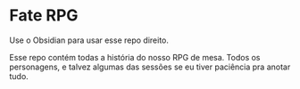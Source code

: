 # Fate RPG

Use o Obsidian para usar esse repo direito.

Esse repo contém todas a história do nosso RPG de mesa. Todos os personagens, e talvez algumas das sessões se eu tiver paciência pra anotar tudo.



